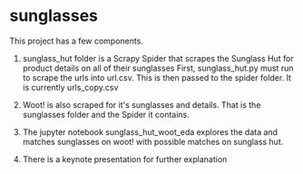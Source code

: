 # sunglasses

This project has a few components.
1) sunglass_hut folder is a Scrapy Spider that scrapes the Sunglass Hut for product details on all of their sunglasses
First, sunglass_hut.py must run to scrape the urls into url.csv. This is then passed to the spider folder. It is currently urls_copy.csv

2) Woot! is also scraped for it's sunglasses and details. That is the sunglasses folder and the Spider it contains.

3) The jupyter notebook sunglass_hut_woot_eda explores the data and matches sunglasses on woot! with possible matches on sunglass hut.

4) There is a keynote presentation for further explanation
